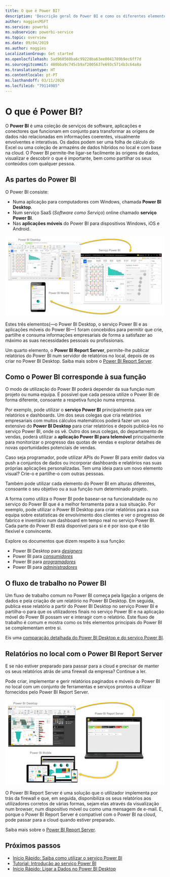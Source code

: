 ```yaml
---
title: O que é Power BI?
description: 'Descrição geral do Power BI e como os diferentes elementos encaixam: Power BI Desktop, serviço Power BI, Power BI Mobile, Report Server e Power BI Embedded.'
author: maggiesMSFT
ms.service: powerbi
ms.subservice: powerbi-service
ms.topic: overview
ms.date: 09/04/2019
ms.author: maggies
LocalizationGroup: Get started
ms.openlocfilehash: 5ad960560ba6c99228ba63ee0041789b9ec6ff7d
ms.sourcegitcommit: 480bba9c745cb9af2005637e693c5714b3c64a8a
ms.translationtype: HT
ms.contentlocale: pt-PT
ms.lasthandoff: 03/11/2020
ms.locfileid: "79114985"
---
```

# <a name="what-is-power-bi"></a>O que é Power BI?
O **Power BI** é uma coleção de serviços de software, aplicações e conectores que funcionam em conjunto para transformar as origens de dados não relacionadas em informações coerentes, visualmente envolventes e interativas. Os dados podem ser uma folha de cálculo do Excel ou uma coleção de armazéns de dados híbridos no local e com base na cloud. O Power BI permite-lhe ligar-se facilmente às origens de dados, visualizar e descobrir o que é importante, bem como partilhar os seus conteúdos com qualquer pessoa.

## <a name="the-parts-of-power-bi"></a>As partes do Power BI
O Power BI consiste: 
- Numa aplicação para computadores com Windows, chamada **Power BI Desktop**.
- Num serviço SaaS (*Software como Serviço*) online chamado **serviço Power BI**. 
- Nas **aplicações móveis** do Power BI para dispositivos Windows, iOS e Android.

![Power BI Desktop, serviço, móvel](media/power-bi-overview/power-bi-overview-blocks.png)

Estes três elementos(&mdash;o Power BI Desktop, o serviço Power BI e as aplicações móveis do Power BI&mdash;) foram concebidos para permitir que crie, partilhe e consuma informações empresariais de forma a satisfazer ao máximo as suas necessidades pessoais ou profissionais.

Um quarto elemento, o **Power BI Report Server**, permite-lhe publicar relatórios do Power BI num servidor de relatórios no local, depois de os criar no Power BI Desktop. Saiba mais sobre o [Power BI Report Server](#on-premises-reporting-with-power-bi-report-server).

## <a name="how-power-bi-matches-your-role"></a>Como o Power BI corresponde à sua função
O modo de utilização do Power BI poderá depender da sua função num projeto ou numa equipa. É possível que cada pessoa utilize o Power BI de forma diferente, consoante a respetiva função numa empresa.

Por exemplo, pode utilizar o **serviço Power BI** principalmente para ver relatórios e dashboards. Um dos seus colegas que cria relatórios empresariais com muitos cálculos matemáticos poderá fazer um uso extensivo do **Power BI Desktop** para criar relatórios e depois publicá-los no serviço Power BI, onde os vê. Outro dos seus colegas, do departamento de vendas, poderá utilizar a **aplicação Power BI para telemóvel** principalmente para monitorizar o progresso das quotas de vendas e explorar detalhes de novas oportunidades potenciais de vendas.

Caso seja programador, pode utilizar APIs do Power BI para emitir dados via push a conjuntos de dados ou incorporar dashboards e relatórios nas suas próprias aplicações personalizadas. Tem uma ideia para um novo elemento visual? Crie-o e partilhe-o com outras pessoas.  

Também pode utilizar cada elemento do Power BI em alturas diferentes, consoante o seu objetivo ou a sua função num determinado projeto.

A forma como utiliza o Power BI pode basear-se na funcionalidade ou no serviço do Power BI que é a melhor ferramenta para a sua situação. Por exemplo, pode utilizar o Power BI Desktop para criar relatórios para a sua equipa sobre estatísticas de envolvimento dos clientes e ver o progresso de fabrico e inventário num dashboard em tempo real no serviço Power BI. Cada parte do Power BI está disponível para si e é por isso que é tão flexível e convincente.

Explore os documentos que dizem respeito à sua função:
- Power BI Desktop para [*designers*](../desktop-what-is-desktop.md)
- Power BI para [*consumidores*](../consumer/end-user-consumer.md)
- Power BI para [*programadores*](../developer/what-can-you-do.md)
- Power BI para [*administradores*](../service-admin-administering-power-bi-in-your-organization.md)

## <a name="the-flow-of-work-in-power-bi"></a>O fluxo de trabalho no Power BI
Um fluxo de trabalho comum no Power BI começa pela ligação a origens de dados e pela criação de um relatório no Power BI Desktop. Em seguida, publica esse relatório a partir do Power BI Desktop no serviço Power BI e partilha-o para que os utilizadores finais no serviço Power BI e na aplicação móvel do Power BI possam ver e interagir com o relatório.
Este fluxo de trabalho é comum e mostra como os três elementos principais do Power BI se complementam entre si.

Eis uma [comparação detalhada do Power BI Desktop e do serviço Power BI](../fundamentals/service-service-vs-desktop.md).

## <a name="on-premises-reporting-with-power-bi-report-server"></a>Relatórios no local com o Power BI Report Server

E se não estiver preparado para passar para a cloud e precisar de manter os seus relatórios atrás de uma firewall da empresa?  Continue a ler.

Pode criar, implementar e gerir relatórios paginados e móveis do Power BI no local com um conjunto de ferramentas e serviços prontos a utilizar fornecidos pelo Power BI Report Server.

![diagrama de relatórios no local](media/power-bi-overview/power-bi-report-server2.png)

O Power BI Report Server é uma solução que o utilizador implementa por trás da firewall e que, em seguida, disponibiliza os seus relatórios aos utilizadores corretos de várias formas, sejam elas através da visualização num browser, num dispositivo móvel ou como uma mensagem de e-mail. E, porque o Power BI Report Server é compatível com o Power BI na cloud, pode passar para a cloud quando estiver preparado. 

Saiba mais sobre o [Power BI Report Server](../report-server/get-started.md).

## <a name="next-steps"></a>Próximos passos
- [Início Rápido: Saiba como utilizar o serviço Power BI](../service-the-new-power-bi-experience.md)   
- [Tutorial: Introdução ao serviço Power BI](../service-get-started.md)
- [Início Rápido: Ligar a Dados no Power BI Desktop](../desktop-quickstart-connect-to-data.md)
